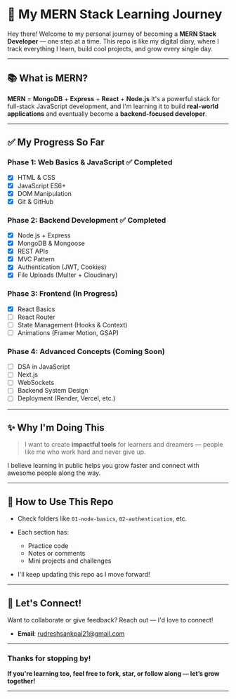 # 🚀 My MERN Stack Learning Journey

Hey there!
Welcome to my personal journey of becoming a **MERN Stack Developer** — one step at a time. This repo is like my digital diary, where I track everything I learn, build cool projects, and grow every single day.

---

## 📚 What is MERN?

**MERN** = **MongoDB** + **Express** + **React** + **Node.js**
It's a powerful stack for full-stack JavaScript development, and I'm learning it to build **real-world applications** and eventually become a **backend-focused developer**.

---

## ✅ My Progress So Far

### Phase 1: Web Basics & JavaScript ✅ Completed

- [x] HTML & CSS
- [x] JavaScript ES6+
- [x] DOM Manipulation
- [x] Git & GitHub

### Phase 2: Backend Development ✅ Completed

- [x] Node.js + Express
- [x] MongoDB & Mongoose
- [x] REST APIs
- [x] MVC Pattern
- [x] Authentication (JWT, Cookies)
- [x] File Uploads (Multer + Cloudinary)

### Phase 3: Frontend (In Progress)

- [x] React Basics
- [ ] React Router
- [ ] State Management (Hooks & Context)
- [ ] Animations (Framer Motion, GSAP)

### Phase 4: Advanced Concepts (Coming Soon)

- [ ] DSA in JavaScript
- [ ] Next.js
- [ ] WebSockets
- [ ] Backend System Design
- [ ] Deployment (Render, Vercel, etc.)

---

## ✨ Why I'm Doing This

> I want to create **impactful tools** for learners and dreamers — people like me who work hard and never give up.

I believe learning in public helps you grow faster and connect with awesome people along the way.

---

## 🧠 How to Use This Repo

- Check folders like `01-node-basics`, `02-authentication`, etc.
- Each section has:

  - Practice code
  - Notes or comments
  - Mini projects and challenges

- I'll keep updating this repo as I move forward!

---

## 🤝 Let's Connect!

Want to collaborate or give feedback? Reach out — I'd love to connect!

- **Email**: rudreshsankpal21@gmail.com

---

### Thanks for stopping by!

**If you're learning too, feel free to fork, star, or follow along — let’s grow together!**

---
